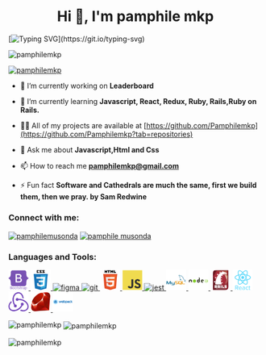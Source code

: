 <h1 align="center">Hi 👋, I'm pamphile mkp</h1>

[![Typing SVG](https://readme-typing-svg.herokuapp.com?color=155BF7&center=true&vCenter=true&lines=Full-stack+software+developer;with+a+love+of+coding+and+learning;new+programming+languages.;I+play+chess+in+my+spare+time%2C+;do+sport+and+love+traveling.;+Open+to+new+opportunities.)](https://git.io/typing-svg)


<p align="left"> <img src="https://komarev.com/ghpvc/?username=pamphilemkp&label=Profile%20views&color=0e75b6&style=flat" alt="pamphilemkp" /> </p>

<p align="left"> <a href="https://github.com/ryo-ma/github-profile-trophy"><img src="https://github-profile-trophy.vercel.app/?username=pamphilemkp" alt="pamphilemkp" /></a> </p>

- 🔭 I’m currently working on **Leaderboard**

- 🌱 I’m currently learning **Javascript, React, Redux, Ruby, Rails,Ruby on Rails.**

- 👨‍💻 All of my projects are available at [https://github.com/Pamphilemkp](https://github.com/Pamphilemkp?tab=repositories)

- 💬 Ask me about **Javascript,Html and Css**

- 📫 How to reach me **pamphilemkp@gmail.com**

- ⚡ Fun fact **Software and Cathedrals are much the same, first we build them, then we pray. by Sam Redwine**

<h3 align="left">Connect with me:</h3>
<p align="left">
<a href="https://twitter.com/pamphilemusonda" target="blank"><img align="center" src="https://raw.githubusercontent.com/rahuldkjain/github-profile-readme-generator/master/src/images/icons/Social/twitter.svg" alt="pamphilemusonda" height="30" width="40" /></a>
<a href="https://linkedin.com/in/pamphile musonda" target="blank"><img align="center" src="https://raw.githubusercontent.com/rahuldkjain/github-profile-readme-generator/master/src/images/icons/Social/linked-in-alt.svg" alt="pamphile musonda" height="30" width="40" /></a>
</p>

<h3 align="left">Languages and Tools:</h3>
<p align="left"> <a href="https://getbootstrap.com" target="_blank" rel="noreferrer"> <img src="https://raw.githubusercontent.com/devicons/devicon/master/icons/bootstrap/bootstrap-plain-wordmark.svg" alt="bootstrap" width="40" height="40"/> </a> <a href="https://www.w3schools.com/css/" target="_blank" rel="noreferrer"> <img src="https://raw.githubusercontent.com/devicons/devicon/master/icons/css3/css3-original-wordmark.svg" alt="css3" width="40" height="40"/> </a> <a href="https://www.figma.com/" target="_blank" rel="noreferrer"> <img src="https://www.vectorlogo.zone/logos/figma/figma-icon.svg" alt="figma" width="40" height="40"/> </a> <a href="https://git-scm.com/" target="_blank" rel="noreferrer"> <img src="https://www.vectorlogo.zone/logos/git-scm/git-scm-icon.svg" alt="git" width="40" height="40"/> </a> <a href="https://www.w3.org/html/" target="_blank" rel="noreferrer"> <img src="https://raw.githubusercontent.com/devicons/devicon/master/icons/html5/html5-original-wordmark.svg" alt="html5" width="40" height="40"/> </a> <a href="https://developer.mozilla.org/en-US/docs/Web/JavaScript" target="_blank" rel="noreferrer"> <img src="https://raw.githubusercontent.com/devicons/devicon/master/icons/javascript/javascript-original.svg" alt="javascript" width="40" height="40"/> </a> <a href="https://jestjs.io" target="_blank" rel="noreferrer"> <img src="https://www.vectorlogo.zone/logos/jestjsio/jestjsio-icon.svg" alt="jest" width="40" height="40"/> </a> <a href="https://www.mysql.com/" target="_blank" rel="noreferrer"> <img src="https://raw.githubusercontent.com/devicons/devicon/master/icons/mysql/mysql-original-wordmark.svg" alt="mysql" width="40" height="40"/> </a> <a href="https://nodejs.org" target="_blank" rel="noreferrer"> <img src="https://raw.githubusercontent.com/devicons/devicon/master/icons/nodejs/nodejs-original-wordmark.svg" alt="nodejs" width="40" height="40"/> </a> <a href="https://rubyonrails.org" target="_blank" rel="noreferrer"> <img src="https://raw.githubusercontent.com/devicons/devicon/master/icons/rails/rails-original-wordmark.svg" alt="rails" width="40" height="40"/> </a> <a href="https://reactjs.org/" target="_blank" rel="noreferrer"> <img src="https://raw.githubusercontent.com/devicons/devicon/master/icons/react/react-original-wordmark.svg" alt="react" width="40" height="40"/> </a> <a href="https://redux.js.org" target="_blank" rel="noreferrer"> <img src="https://raw.githubusercontent.com/devicons/devicon/master/icons/redux/redux-original.svg" alt="redux" width="40" height="40"/> </a> <a href="https://www.ruby-lang.org/en/" target="_blank" rel="noreferrer"> <img src="https://raw.githubusercontent.com/devicons/devicon/master/icons/ruby/ruby-original.svg" alt="ruby" width="40" height="40"/> </a> <a href="https://webpack.js.org" target="_blank" rel="noreferrer"> <img src="https://raw.githubusercontent.com/devicons/devicon/d00d0969292a6569d45b06d3f350f463a0107b0d/icons/webpack/webpack-original-wordmark.svg" alt="webpack" width="40" height="40"/> </a> </p>

<p><img align="left" src="https://github-readme-stats.vercel.app/api/top-langs?username=pamphilemkp&show_icons=true&locale=en&layout=compact" alt="pamphilemkp" /></p>

<p>&nbsp;<img align="center" src="https://github-readme-stats.vercel.app/api?username=pamphilemkp&show_icons=true&locale=en" alt="pamphilemkp" /></p>

<p><img align="center" src="https://github-readme-streak-stats.herokuapp.com/?user=pamphilemkp&" alt="pamphilemkp" /></p>

